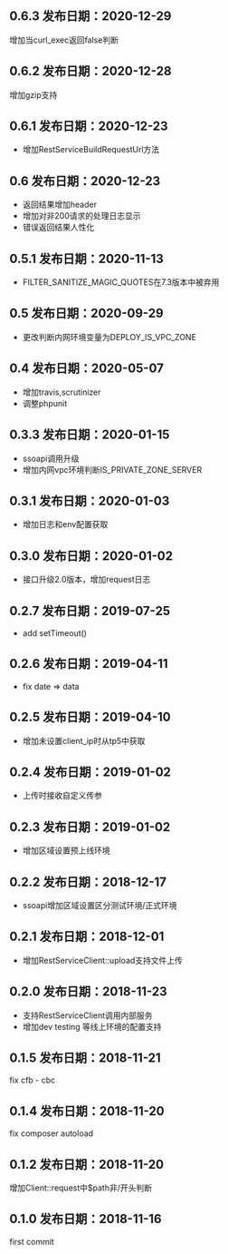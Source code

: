 
0.6.3 发布日期：2020-12-29
----
增加当curl_exec返回false判断

0.6.2 发布日期：2020-12-28
----
增加gzip支持

0.6.1 发布日期：2020-12-23
----
* 增加RestServiceBuildRequestUrl方法

0.6 发布日期：2020-12-23
----
* 返回结果增加header
* 增加对非200请求的处理日志显示
* 错误返回结果人性化

0.5.1 发布日期：2020-11-13
----
* FILTER_SANITIZE_MAGIC_QUOTES在7.3版本中被弃用

0.5 发布日期：2020-09-29
----
* 更改判断内网环境变量为DEPLOY_IS_VPC_ZONE

0.4 发布日期：2020-05-07
----
* 增加travis,scrutinizer
* 调整phpunit

0.3.3 发布日期：2020-01-15
----
* ssoapi调用升级
* 增加内网vpc环境判断IS_PRIVATE_ZONE_SERVER

0.3.1 发布日期：2020-01-03
----
* 增加日志和env配置获取

0.3.0 发布日期：2020-01-02
----
* 接口升级2.0版本，增加request日志

0.2.7 发布日期：2019-07-25
----
* add setTimeout()

0.2.6 发布日期：2019-04-11
----
* fix date => data

0.2.5 发布日期：2019-04-10
----
* 增加未设置client_ip时从tp5中获取

0.2.4 发布日期：2019-01-02
----
* 上传时接收自定义传参

0.2.3 发布日期：2019-01-02
----
* 增加区域设置预上线环境

0.2.2 发布日期：2018-12-17
----
* ssoapi增加区域设置区分测试环境/正式环境

0.2.1 发布日期：2018-12-01
----
* 增加RestServiceClient::upload支持文件上传

0.2.0 发布日期：2018-11-23
----
* 支持RestServiceClient调用内部服务
* 增加dev  testing  等线上环境的配置支持

0.1.5 发布日期：2018-11-21
----
fix cfb - cbc

0.1.4 发布日期：2018-11-20
----
fix composer autoload

0.1.2 发布日期：2018-11-20
----
增加Client::request中$path非/开头判断

0.1.0 发布日期：2018-11-16
----
first commit

